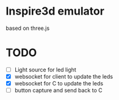 # Inspire3d emulator
based on three.js


# TODO
- [ ] Light source for led light
- [x] websocket for client to update the leds
- [x] websocket for C to update the leds
- [ ] button capture and send back to C
